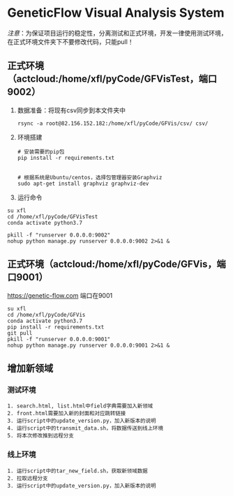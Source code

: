 # GeneticFlow Visual Analysis System

*注意*：为保证项目运行的稳定性，分离测试和正式环境，开发一律使用测试环境，在正式环境文件夹下不要修改代码，只能pull！

## 正式环境（actcloud:/home/xfl/pyCode/GFVisTest，端口9002）

1. 数据准备：将现有csv同步到本文件夹中
   ```
   rsync -a root@82.156.152.182:/home/xfl/pyCode/GFVis/csv/ csv/
   ```
2. 环境搭建
   ```
   # 安装需要的pip包
   pip install -r requirements.txt


   # 根据系统是Ubuntu/centos，选择包管理器安装Graphviz
   sudo apt-get install graphviz graphviz-dev
   ```
3. 运行命令
```
su xfl
cd /home/xfl/pyCode/GFVisTest
conda activate python3.7

pkill -f "runserver 0.0.0.0:9002"
nohup python manage.py runserver 0.0.0.0:9002 2>&1 &
```

## 正式环境（actcloud:/home/xfl/pyCode/GFVis，端口9001）

https://genetic-flow.com 端口在9001
```
su xfl
cd /home/xfl/pyCode/GFVis
conda activate python3.7
pip install -r requirements.txt
git pull
pkill -f "runserver 0.0.0.0:9001"
nohup python manage.py runserver 0.0.0.0:9001 2>&1 &
```

## 增加新领域

### 测试环境

```
1. search.html, list.html中field字典需要加入新领域
2. front.html需要加入新的封面和对应跳转链接
3. 运行script中的update_version.py，加入新版本的说明
4. 运行script中的transmit_data.sh，将数据传送到线上环境
5. 将本次修改推到远程分支
```

### 线上环境

```
1. 运行script中的tar_new_field.sh，获取新领域数据
2. 拉取远程分支
3. 运行script中的update_version.py，加入新版本的说明
```